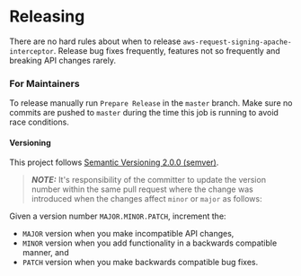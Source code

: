 # Releasing

There are no hard rules about when to release `aws-request-signing-apache-interceptor`. Release bug fixes frequently, features not so frequently and breaking API changes rarely.

### For Maintainers

To release manually run `Prepare Release` in the `master` branch. Make sure no commits are pushed to `master` during the time this job is running to avoid race conditions.

#### Versioning

This project follows [Semantic Versioning 2.0.0 (semver)](https://semver.org/spec/v2.0.0.html).

> **_NOTE:_** It's responsibility of the committer to update the version number within the same pull request where the change was introduced when the changes affect `minor` or `major` as follows:

Given a version number `MAJOR.MINOR.PATCH`, increment the:

* `MAJOR` version when you make incompatible API changes,
* `MINOR` version when you add functionality in a backwards compatible manner, and
* `PATCH` version when you make backwards compatible bug fixes.

